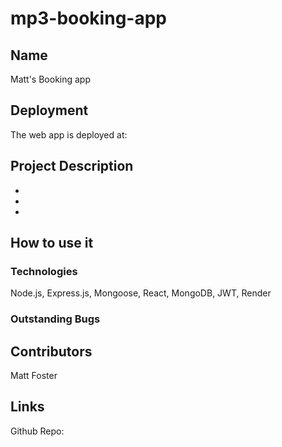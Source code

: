 # mp3-booking-app

## Name
Matt's Booking app


## Deployment

The web app is deployed at:

## Project Description
-
-
-

## How to use it 


### Technologies
Node.js, Express.js, Mongoose, React, MongoDB, JWT, Render


### Outstanding Bugs


## Contributors
Matt Foster

## Links
Github Repo: 
